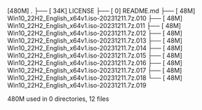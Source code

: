 [480M]  .
├── [ 34K]  LICENSE
├── [   0]  README.md
├── [ 48M]  Win10_22H2_English_x64v1.iso-20231211.7z.010
├── [ 48M]  Win10_22H2_English_x64v1.iso-20231211.7z.011
├── [ 48M]  Win10_22H2_English_x64v1.iso-20231211.7z.012
├── [ 48M]  Win10_22H2_English_x64v1.iso-20231211.7z.013
├── [ 48M]  Win10_22H2_English_x64v1.iso-20231211.7z.014
├── [ 48M]  Win10_22H2_English_x64v1.iso-20231211.7z.015
├── [ 48M]  Win10_22H2_English_x64v1.iso-20231211.7z.016
├── [ 48M]  Win10_22H2_English_x64v1.iso-20231211.7z.017
├── [ 48M]  Win10_22H2_English_x64v1.iso-20231211.7z.018
└── [ 48M]  Win10_22H2_English_x64v1.iso-20231211.7z.019

 480M used in 0 directories, 12 files
